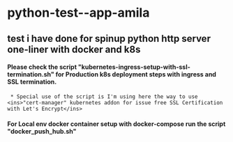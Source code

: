 # python-test--app-amila
## test i have done for spinup python http server one-liner with docker and k8s

#### Please check the script "kubernetes-ingress-setup-with-ssl-termination.sh"  for Production k8s deployment steps with ingress and SSL termination.
     * Special use of the script is I'm using here the way to use <ins>"cert-manager" kubernetes addon for issue free SSL Certification with Let's Encrypt</ins>

#### For Local env docker container setup with docker-compose run the script "docker_push_hub.sh"

